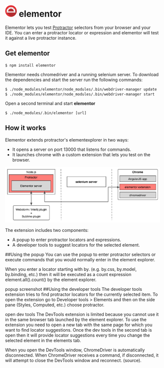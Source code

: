 ![Protractor logo](extension/images/icon-38.png) elementor
=========

Elementor lets you test [Protractor](http://protractortest.org) selectors from
your browser and your IDE. You can enter a protractor locator or expression
and elementor will test it against a live protractor instance.

## Get elementor

```shell
$ npm install elementor
```

Elementor needs chromedriver and a running selenium server. To download the
dependencies and start the server run the following commands:

```shell
$ ./node_modules/elementor/node_modules/.bin/webdriver-manager update
$ ./node_modules/elementor/node_modules/.bin/webdriver-manager start
```

Open a second terminal and start **elementor**

```shell
$ ./node_modules/.bin/elementor [url]
```

## How it works

Elementor extends protractor's elementexplorer in two ways:

* It opens a server on port 13000 that listens for commands.
* It launches chrome with a custom extension that lets you test on the browser.

![Elementor architecture](/doc/elementor.png)



The extension includes two components:

* A popup to enter protractor locators and expressions.
* A developer tools to suggest locators for the selected element.

##Using the popup
You can use the popup to enter protractor selectors or execute commands that you would normally enter in the element explorer.

When you enter a locator starting with by. (e.g. by.css, by.model, by.binding, etc.) then it will be executed as a count expression element.all(<your locator>).count() by the element explorer.

popup screenshot
##Using the developer tools
The developer tools extension tries to find protractor locators for the currently selected item. To open the extension go to Developer tools > Elements and then on the side pane (Styles, Computed, etc.) choose protractor.

open dev tools
The DevTools extension is limited because you cannot use it in the same browser tab launched by the element explorer. To use the extension you need to open a new tab with the same page for which you want to find locator suggestions. Once the dev tools in the second tab is open then it will provide locator suggestions every time you change the selected element in the elements tab.

When you open the DevTools window, ChromeDriver is automatically disconnected. When ChromeDriver receives a command, if disconnected, it will attempt to close the DevTools window and reconnect. (source).

